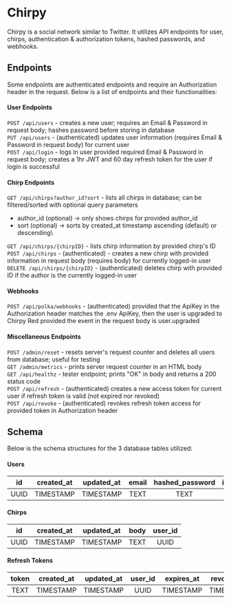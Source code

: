 # Chirpy

Chirpy is a social network similar to Twitter. It utilizes API endpoints for user, chirps, authentication & authorization tokens, hashed passwords, and webhooks. 

## Endpoints
Some endpoints are authenticated endpoints and require an Authorization header in the request. Below is a list of endpoints and their functionalities:
#### User Endpoints
`POST /api/users` - creates a new user; requires an Email & Password in request body; hashes password before storing in database\
`PUT /api/users` - (authenticated) updates user information (requires Email & Password in request body) for current user\
`POST /api/login` - logs in user provided required Email & Password in request body; creates a 1hr JWT and 60 day refresh token for the user if login is successful
#### Chirp Endpoints
`GET /api/chirps?author_id?sort` - lists all chirps in database; can be filtered/sorted with optional query parameters
- author_id (optional) -> only shows chirps for provided author_id
- sort (optional) -> sorts by created_at timestamp ascending (default) or descending\
<!-- end of the list -->
`GET /api/chirps/{chirpID}` - lists chirp information by provided chirp's ID\
`POST /api/chirps` - (authenticated) - creates a new chirp with provided information in request body (requires body) for currently logged-in user\
`DELETE /api/chirps/{chirpID}` - (authenticated) deletes chirp with provided ID if the author is the currently logged-in user

#### Webhooks
`POST /api/polka/webhooks` - (authenticated) provided that the ApiKey in the Authorization header matches the .env ApiKey, then the user is upgraded to Chirpy Red provided the event in the request body is user.upgraded

#### Miscellaneous Endpoints
`POST /admin/reset` - resets server's request counter and deletes all users from database; useful for testing\
`GET /admin/metrics` - prints server request counter in an HTML body\
`GET /api/healthz` - tester endpoint; prints "OK" in body and returns a 200 status code\
`POST /api/refresh` - (authenticated) creates a new access token for current user if refresh token is valid (not expired nor revoked)\
`POST /api/revoke` - (authenticated) revokes refresh token access for provided token in Authorization header

## Schema
Below is the schema structures for the 3 database tables utilized:
#### Users
id | created_at | updated_at | email | hashed_password | is_chirpy_red
:-----: | :-----: | :-----: | :-----: | :-----: | :-----: 
UUID | TIMESTAMP | TIMESTAMP | TEXT | TEXT | BOOLEAN

#### Chirps
id | created_at | updated_at | body | user_id
:-----: | :-----: | :-----: | :-----: | :-----:
UUID | TIMESTAMP | TIMESTAMP | TEXT | UUID 

#### Refresh Tokens
token | created_at | updated_at | user_id | expires_at | revoked_at
:-----: | :-----: | :-----: | :-----: | :-----: | :-----:
TEXT | TIMESTAMP | TIMESTAMP | UUID | TIMESTAMP | TIMESTAMP